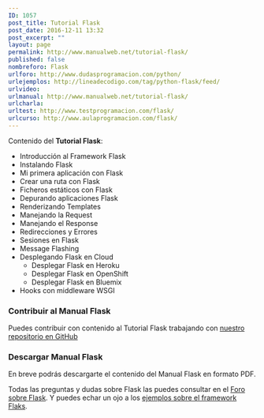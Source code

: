 ```yaml
---
ID: 1057
post_title: Tutorial Flask
post_date: 2016-12-11 13:32
post_excerpt: ""
layout: page
permalink: http://www.manualweb.net/tutorial-flask/
published: false
nombreforo: Flask
urlforo: http://www.dudasprogramacion.com/python/
urlejemplos: http://lineadecodigo.com/tag/python-flask/feed/
urlvideo:
urlmanual: http://www.manualweb.net/tutorial-flask/
urlcharla:
urltest: http://www.testprogramacion.com/flask/
urlcurso: http://www.aulaprogramacion.com/flask/
---
```

Contenido del **Tutorial Flask**:

* Introducción al Framework Flask
* Instalando Flask
* Mi primera aplicación con Flask
* Crear una ruta con Flask
* Ficheros estáticos con Flask
* Depurando aplicaciones Flask
* Renderizando Templates
* Manejando la Request
* Manejando el Response
* Redirecciones y Errores
* Sesiones en Flask
* Message Flashing
* Desplegando Flask en Cloud
	* Desplegar Flask en Heroku
	* Desplegar Flask en OpenShift
	* Desplegar Flask en Bluemix
* Hooks con middleware WSGI

### Contribuir al Manual Flask
Puedes contribuir con contenido al Tutorial Flask trabajando con [nuestro repositorio en GitHub](https://github.com/victorcuervo/manualweb/)

### Descargar Manual Flask
En breve podrás descargarte el contenido del Manual Flask en formato PDF.


Todas las preguntas y dudas sobre Flask las puedes consultar en el [Foro sobre Flask](http://www.dudasprogramacion.com/python). Y puedes echar un ojo a los [ejemplos sobre el framework Flaks](http://lineadecodigo.com/tag/python-flask/).
